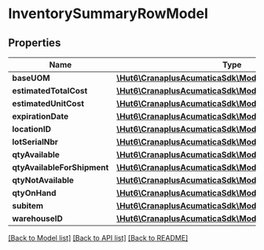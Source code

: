 # InventorySummaryRowModel

## Properties
Name | Type | Description | Notes
------------ | ------------- | ------------- | -------------
**baseUOM** | [**\Hut6\CranaplusAcumaticaSdk\Model\StringValueModel**](StringValueModel.md) |  | [optional] 
**estimatedTotalCost** | [**\Hut6\CranaplusAcumaticaSdk\Model\DecimalValueModel**](DecimalValueModel.md) |  | [optional] 
**estimatedUnitCost** | [**\Hut6\CranaplusAcumaticaSdk\Model\DecimalValueModel**](DecimalValueModel.md) |  | [optional] 
**expirationDate** | [**\Hut6\CranaplusAcumaticaSdk\Model\DateTimeValueModel**](DateTimeValueModel.md) |  | [optional] 
**locationID** | [**\Hut6\CranaplusAcumaticaSdk\Model\StringValueModel**](StringValueModel.md) |  | [optional] 
**lotSerialNbr** | [**\Hut6\CranaplusAcumaticaSdk\Model\StringValueModel**](StringValueModel.md) |  | [optional] 
**qtyAvailable** | [**\Hut6\CranaplusAcumaticaSdk\Model\DecimalValueModel**](DecimalValueModel.md) |  | [optional] 
**qtyAvailableForShipment** | [**\Hut6\CranaplusAcumaticaSdk\Model\DecimalValueModel**](DecimalValueModel.md) |  | [optional] 
**qtyNotAvailable** | [**\Hut6\CranaplusAcumaticaSdk\Model\DecimalValueModel**](DecimalValueModel.md) |  | [optional] 
**qtyOnHand** | [**\Hut6\CranaplusAcumaticaSdk\Model\DecimalValueModel**](DecimalValueModel.md) |  | [optional] 
**subitem** | [**\Hut6\CranaplusAcumaticaSdk\Model\StringValueModel**](StringValueModel.md) |  | [optional] 
**warehouseID** | [**\Hut6\CranaplusAcumaticaSdk\Model\StringValueModel**](StringValueModel.md) |  | [optional] 

[[Back to Model list]](../README.md#documentation-for-models) [[Back to API list]](../README.md#documentation-for-api-endpoints) [[Back to README]](../README.md)



